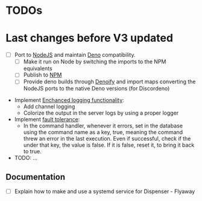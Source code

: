 # TODOs

# Last changes before V3 updated

-   [ ] Port to [NodeJS](https://nodejs.org/en) and maintain [Deno](https://deno.com) compatibility.
    -   [ ] Make it run on Node by switching the imports to the NPM equivalents
    -   [ ] Publish to [NPM](https://npmjs.org)
    -   [ ] Provide deno builds through [Denoify](https://www.denoify.land/) and import maps converting the NodeJS ports to the native Deno versions (for Discordeno)
-   Implement [Enchanced logging functionality](./Logging.md):
    -   Add channel logging
    -   Colorize the output in the server logs by using a proper logger
-   Implement [fault tolerance](./Fault%20tolerance.md):
    -   In the command handler, whenever it errors, set in the database using the command name as a key, true, meaning the command threw an error in the last execution. Even if successful, check if the under that key, the value is false. If it is false, reset it, to bring it back to true.
-   TODO: ...

## Documentation

-   [ ] Explain how to make and use a systemd service for Dispenser - Flyaway
